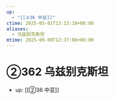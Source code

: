 ```yaml
---
up:
  - "[[②36 中亚]]"
ctime: 2025-03-01T13:13:10+08:00
aliases:
  - 乌兹别克斯坦
mtime: 2025-09-09T12:37:06+08:00
---
```


# ②362 乌兹别克斯坦

- up: [[②36 中亚]]
